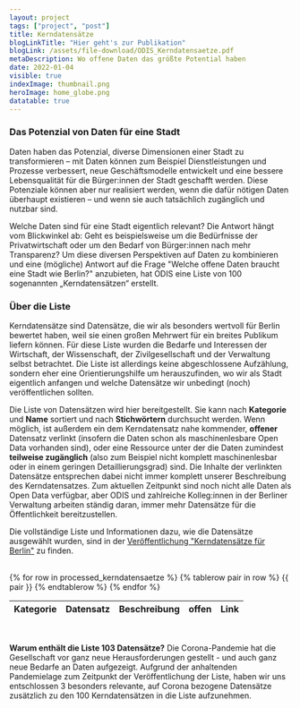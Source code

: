 ```yaml
---
layout: project
tags: ["project", "post"]
title: Kerndatensätze
blogLinkTitle: "Hier geht's zur Publikation"
blogLink: /assets/file-download/ODIS_Kerndatensaetze.pdf
metaDescription: Wo offene Daten das größte Potential haben
date: 2022-01-04
visible: true
indexImage: thumbnail.png
heroImage: home_globe.png
datatable: true
---
```


### Das Potenzial von Daten für eine Stadt

Daten haben das Potenzial, diverse Dimensionen einer Stadt zu transformieren – mit Daten können zum Beispiel Dienstleistungen und Prozesse verbessert, neue Geschäftsmodelle entwickelt und eine bessere Lebensqualität für die Bürger:innen der Stadt geschafft werden. Diese Potenziale können aber nur realisiert werden, wenn die dafür nötigen Daten überhaupt existieren – und wenn sie auch tatsächlich zugänglich und nutzbar sind.

Welche Daten sind für eine Stadt eigentlich relevant? Die Antwort hängt vom Blickwinkel ab: Geht es beispielsweise um die Bedürfnisse der Privatwirtschaft oder um den Bedarf von Bürger:innen nach mehr Transparenz? Um diese diversen Perspektiven auf Daten zu kombinieren und eine (mögliche) Antwort auf die Frage "Welche offene Daten braucht eine Stadt wie Berlin?" anzubieten, hat ODIS eine Liste von 100 sogenannten „Kerndatensätzen“ erstellt.

### Über die Liste

Kerndatensätze sind Datensätze, die wir als besonders wertvoll für Berlin bewertet haben, weil sie einen großen Mehrwert für ein breites Publikum liefern können. Für diese Liste wurden die Bedarfe und Interessen der Wirtschaft, der Wissenschaft, der Zivilgesellschaft und der Verwaltung selbst betrachtet. Die Liste ist allerdings keine abgeschlossene Aufzählung, sondern eher eine Orientierungshilfe um herauszufinden, wo wir als Stadt eigentlich anfangen und welche Datensätze wir unbedingt (noch) veröffentlichen sollten.

Die Liste von Datensätzen wird hier bereitgestellt. Sie kann nach **Kategorie** und **Name** sortiert und nach **Stichwörtern** durchsucht werden. Wenn möglich, ist außerdem ein dem Kerndatensatz nahe kommender, **offener** Datensatz verlinkt (insofern die Daten schon als maschinenlesbare Open Data vorhanden sind), oder eine Ressource unter der die Daten zumindest **teilweise zugänglich** (also zum Beispiel nicht komplett maschinenlesbar oder in einem geringen Detaillierungsgrad) sind. Die Inhalte der verlinkten Datensätze entsprechen dabei nicht immer komplett unserer Beschreibung des Kerndatensatzes. Zum aktuellen Zeitpunkt sind noch nicht alle Daten als Open Data verfügbar, aber ODIS und zahlreiche Kolleg:innen in der Berliner Verwaltung arbeiten ständig daran, immer mehr Datensätze für die Öffentlichkeit bereitzustellen.

Die vollständige Liste und Informationen dazu, wie die Datensätze ausgewählt wurden, sind in der [Veröffentlichung "Kerndatensätze für Berlin"](/assets/file-download/ODIS_Kerndatensaetze.pdf) zu finden.

<br>

<table id='kerndatentable' class="display">
<thead>
<tr>
<th>Kategorie</th>
<th>Datensatz</th>
<th>Beschreibung</th>
<th>offen</th>
<th>Link</th>
</tr>
</thead>
{% for row in processed_kerndatensaetze %}
{% tablerow pair in row %}
{{ pair }}
{% endtablerow %}
{% endfor %}
</table>

<script>
$('#kerndatentable').DataTable( {
    language: {
      search: 'Stichwortsuche ',
      lengthMenu: 'Zeige _MENU_ Einträge pro Seite',
      info: 'Zeige _START_ bis _END_ von _TOTAL_ Einträgen',
      paginate: {
        first: 'Erste',
        previous:'Vorherige',
        next:'Nächste',
        last:'Letzte'
      }
    },
    "columnDefs": [
    { "orderable": false, "targets": [2,4] },
    { className: "bold", "targets": [1] },
    // { "width": "100%", "targets": [2] },
    {"className": "dt-center", "targets": 3}
  ],
    initComplete: function () {
        this.api().columns([0,3]).every( function () {
            var column = this;
            var select = $('<select><option value="">Alle</option></select>')
                .appendTo( $(column.header()))
                .on( 'change', function () {
                    var val = $.fn.dataTable.util.escapeRegex(
                        $(this).val()
                    );               
                    column
                        .search( val ? '^'+val+'$' : '', true, false )
                        .draw();
                } );

            column.data().unique().sort().each( function ( d, j ) {
                select.append('<option value="' + d + '">' + d.substr(0,30) + '</option>')
                //var val = $('<div/>').html(d.substr(0,35)).text();
                //select.append( '<option value="' + val + '">' + val + '</option>' );
            } );
        } );
    }
} );
</script>

<br>

**Warum enthält die Liste 103 Datensätze?**
Die Corona-Pandemie hat die Gesellschaft vor ganz neue Herausforderungen gestellt - und auch ganz neue Bedarfe an Daten aufgezeigt.
Aufgrund der anhaltenden Pandemielage zum Zeitpunkt der Veröffentlichung der Liste, haben wir uns entschlossen 3 besonders relevante, auf Corona bezogene Datensätze zusätzlich zu den 100 Kerndatensätzen in die Liste aufzunehmen.
